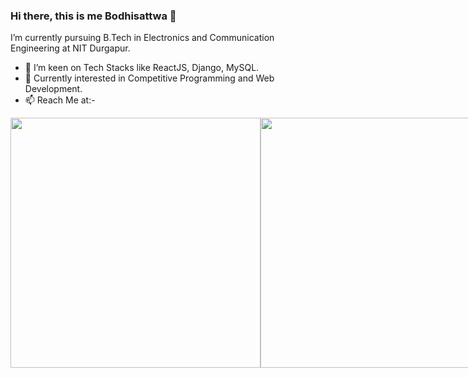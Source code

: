 ### Hi there, this is me Bodhisattwa 👋


I’m currently pursuing B.Tech in Electronics and Communication Engineering at NIT Durgapur.
- 🌱 I’m keen on Tech Stacks like ReactJS, Django, MySQL.
- 💬 Currently interested in Competitive Programming and Web Development.
- 📫 Reach Me at:- 

<div class = "container" style="display: flex; flex-direction: row;">
<img src = "https://github-readme-stats.vercel.app/api?username=Bodhi14&&show_icons=true&title_color=ffffff&icon_color=bb2acf&text_color=daf7dc&bg_color=151515" style="height: 400px;">
<img src = "https://github-readme-stats.vercel.app/api/top-langs/?username=Bodhi14&theme=tokyonight" style="height: 400px;">
</div>
